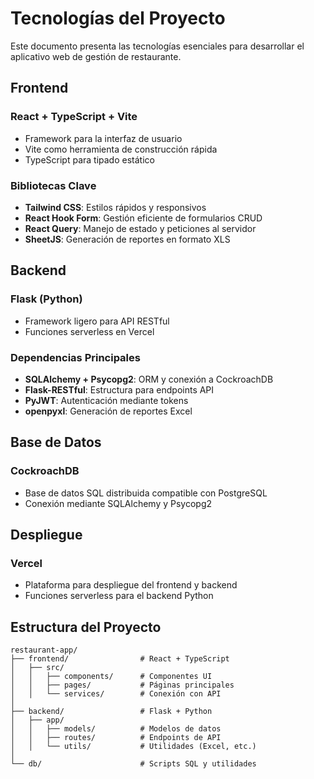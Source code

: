 # Tecnologías del Proyecto

Este documento presenta las tecnologías esenciales para desarrollar el aplicativo web de gestión de restaurante.

## Frontend

### React + TypeScript + Vite
- Framework para la interfaz de usuario
- Vite como herramienta de construcción rápida
- TypeScript para tipado estático

### Bibliotecas Clave
- **Tailwind CSS**: Estilos rápidos y responsivos
- **React Hook Form**: Gestión eficiente de formularios CRUD
- **React Query**: Manejo de estado y peticiones al servidor
- **SheetJS**: Generación de reportes en formato XLS

## Backend

### Flask (Python)
- Framework ligero para API RESTful
- Funciones serverless en Vercel

### Dependencias Principales
- **SQLAlchemy + Psycopg2**: ORM y conexión a CockroachDB
- **Flask-RESTful**: Estructura para endpoints API
- **PyJWT**: Autenticación mediante tokens
- **openpyxl**: Generación de reportes Excel

## Base de Datos

### CockroachDB
- Base de datos SQL distribuida compatible con PostgreSQL
- Conexión mediante SQLAlchemy y Psycopg2

## Despliegue

### Vercel
- Plataforma para despliegue del frontend y backend
- Funciones serverless para el backend Python

## Estructura del Proyecto

```
restaurant-app/
├── frontend/                # React + TypeScript
│   ├── src/
│   │   ├── components/      # Componentes UI
│   │   ├── pages/           # Páginas principales
│   │   └── services/        # Conexión con API
│
├── backend/                 # Flask + Python
│   ├── app/
│   │   ├── models/          # Modelos de datos
│   │   ├── routes/          # Endpoints de API
│   │   └── utils/           # Utilidades (Excel, etc.)
│
└── db/                      # Scripts SQL y utilidades
``` 